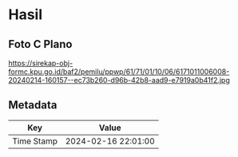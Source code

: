 # Hasil

## Foto C Plano

https://sirekap-obj-formc.kpu.go.id/baf2/pemilu/ppwp/61/71/01/10/06/6171011006008-20240214-160157--ec73b260-d96b-42b8-aad9-e7919a0b41f2.jpg


## Metadata

| Key        | Value               |
| ---------- | ------------------- |
| Time Stamp | 2024-02-16 22:01:00 |



